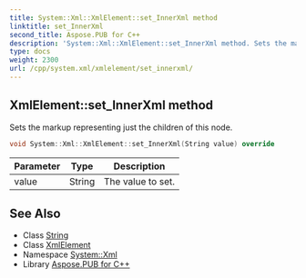 ```yaml
---
title: System::Xml::XmlElement::set_InnerXml method
linktitle: set_InnerXml
second_title: Aspose.PUB for C++
description: 'System::Xml::XmlElement::set_InnerXml method. Sets the markup representing just the children of this node in C++.'
type: docs
weight: 2300
url: /cpp/system.xml/xmlelement/set_innerxml/
---
```

## XmlElement::set_InnerXml method


Sets the markup representing just the children of this node.

```cpp
void System::Xml::XmlElement::set_InnerXml(String value) override
```


| Parameter | Type | Description |
| --- | --- | --- |
| value | String | The value to set. |

## See Also

* Class [String](../../../system/string/)
* Class [XmlElement](../)
* Namespace [System::Xml](../../)
* Library [Aspose.PUB for C++](../../../)
